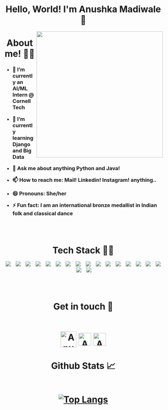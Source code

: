 <h1 align="center">Hello, World! I'm Anushka Madiwale 👋 </h1>

<img class="fit-picture" align="right"
     width="400" height="400"
     src="https://i.imgur.com/28XJuZE.jpg">
<h1 align="center">About me! 👩🏻</h1>

<!--
Here are some ideas to get you started:
-->
<h3>
     
- 🔭 I’m currently an AI/ML Intern @ Cornell Tech
     
- 🌱 I’m currently learning Django and Big Data
     
- 💬 Ask me about anything Python and Java!  
     
- 📫 How to reach me: Mail! Linkedin! Instagram! anything..
  
- 😄 Pronouns: She/her
     
- ⚡ Fun fact: I am an international bronze medallist in Indian folk and classical dance
</h3>
<br />
<br>

<h1 align="center">Tech Stack 👩‍💻</h1>
<p align="center">
  <img src="https://img.shields.io/badge/django-092E20.svg?&style=for-the-badge&logo=django&logoColor=white" />&nbsp;&nbsp;&nbsp;
  <img src="https://img.shields.io/badge/python-3670A0?style=for-the-badge&logo=python&logoColor=ffdd54" />&nbsp;&nbsp;&nbsp;
  <img src="https://img.shields.io/badge/bootstrap-563d7c.svg?&style=for-the-badge&logo=bootstrap&logoColor=white" />&nbsp;&nbsp;&nbsp;
  <img src="https://img.shields.io/badge/flask-FFFFFF.svg?&style=for-the-badge&logo=flask&logoColor=black" />&nbsp;&nbsp;&nbsp;
  <img src="https://img.shields.io/badge/javascript-%23323330.svg?style=for-the-badge&logo=javascript&logoColor=%23F7DF1E"      />&nbsp;&nbsp;&nbsp;
  <img src="https://img.shields.io/badge/git-%23F05033.svg?style=for-the-badge&logo=git&logoColor=white"/>&nbsp;&nbsp;&nbsp;
  <img src="https://img.shields.io/badge/Keras-%23D00000.svg?style=for-the-badge&logo=Keras&logoColor=white"/>&nbsp;&nbsp;&nbsp;
  <img src="https://img.shields.io/badge/numpy-%23013243.svg?style=for-the-badge&logo=numpy&logoColor=white"/>&nbsp;&nbsp;&nbsp;
  <img src="https://img.shields.io/badge/pandas-%23150458.svg?style=for-the-badge&logo=pandas&logoColor=white"/>&nbsp;&nbsp;&nbsp;
  <img src="https://img.shields.io/badge/scikit--learn-%23F7931E.svg?style=for-the-badge&logo=scikit-learn&logoColor=white"/>&nbsp;&nbsp;&nbsp; 
  <img src="https://img.shields.io/badge/c++-%2300599C.svg?style=for-the-badge&logo=c%2B%2B&logoColor=white"/>&nbsp;&nbsp;&nbsp; 
  <img src="https://img.shields.io/badge/c-%2300599C.svg?style=for-the-badge&logo=c&logoColor=white"/>&nbsp;&nbsp;&nbsp; 
  <img src="https://img.shields.io/badge/css3-%231572B6.svg?style=for-the-badge&logo=css3&logoColor=white"/>&nbsp;&nbsp;&nbsp; 
  <img src="https://img.shields.io/badge/html5-%23E34F26.svg?style=for-the-badge&logo=html5&logoColor=white"/>&nbsp;&nbsp;&nbsp; 
  <img src="https://img.shields.io/badge/swift-F54A2A?style=for-the-badge&logo=swift&logoColor=white"/>&nbsp;&nbsp;&nbsp; 
  <img src="https://img.shields.io/badge/react-%2320232a.svg?style=for-the-badge&logo=react&logoColor=%2361DAFB"/>&nbsp;&nbsp;&nbsp; 
  <img src="https://img.shields.io/badge/Next-black?style=for-the-badge&logo=next.js&logoColor=white"/>&nbsp;&nbsp;&nbsp; 
  <img src="https://img.shields.io/badge/mysql-%2300f.svg?style=for-the-badge&logo=mysql&logoColor=white"/>&nbsp;&nbsp;&nbsp; 
</p>     

<br />
<br>


<h1 align="center">Get in touch 🤝
<br />
<br>

[<img align="center" alt="Anushka Madiwale | Gmail" width="50px" src="https://cdn4.iconfinder.com/data/icons/logos-brands-in-colors/48/google-gmail-512.png"/>][gmail]
[<img align="center" alt="Anushka Madiwale | Linkedln" width="40px" src="https://cdn2.iconfinder.com/data/icons/social-media-2285/512/1_Linkedin_unofficial_colored_svg-512.png" />][linkedin]
[<img align="center" alt="Anushka Madiwale | Instagram" width="40px" src="https://cdn2.iconfinder.com/data/icons/social-media-2285/512/1_Instagram_colored_svg_1-512.png" />][instagram]

</h1>

<h1 align="center">Github Stats 📈
<br />
<br>     
<!-- 
![Anushka's GitHub stats](https://github-readme-stats.vercel.app/api?username=anushkamadiwale04&show_icons=true&theme=dark&count_private=true&include_all_commits=true)   
-->
  
[![Top Langs](https://github-readme-stats.vercel.app/api/top-langs/?username=anushkamadiwale04&layout=compact&theme=dark)](https://github.com/anushkamadiwale04/github-readme-stats)

<!--
<p align="center">
   <img src="https://komarev.com/ghpvc/?username=anushkamadiwale04&label=PROFILE+VIEWS&style=flat-square&color=blue")
</p>  
-->

[linkedin]: https://www.linkedin.com/in/anushkamadiwale/
[instagram]: https://www.instagram.com/awwnushkaa_/
[gmail]: apmadiwa@asu.edu

<br /> 

